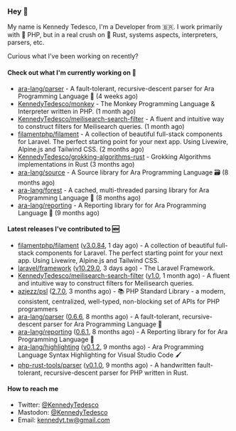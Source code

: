 ### Hey 👋

My name is Kennedy Tedesco, I'm a Developer from 🇧🇷. I work primarily with 🐘 PHP, but in a real crush on 🦀 Rust, systems aspects, interpreters, parsers, etc.

Curious what I've been working on recently?

#### Check out what I'm currently working on 🚀


- [ara-lang/parser](https://github.com/ara-lang/parser) - A fault-tolerant, recursive-descent parser for Ara Programming Language 🌲 (4 weeks ago)
- [KennedyTedesco/monkey](https://github.com/KennedyTedesco/monkey) - The Monkey Programming Language &amp; Interpreter written in PHP. (1 month ago)
- [KennedyTedesco/meilisearch-search-filter](https://github.com/KennedyTedesco/meilisearch-search-filter) - A fluent and intuitive way to construct filters for Meilisearch queries. (1 month ago)
- [filamentphp/filament](https://github.com/filamentphp/filament) - A collection of beautiful full-stack components for Laravel. The perfect starting point for your next app. Using Livewire, Alpine.js and Tailwind CSS. (2 months ago)
- [KennedyTedesco/grokking-algorithms-rust](https://github.com/KennedyTedesco/grokking-algorithms-rust) - Grokking Algorithms implementations in Rust (3 months ago)
- [ara-lang/source](https://github.com/ara-lang/source) - A Source library for Ara Programming Language 🗃 (8 months ago)
- [ara-lang/forest](https://github.com/ara-lang/forest) - A cached, multi-threaded parsing library for Ara Programming Language 🍃 (8 months ago)
- [ara-lang/reporting](https://github.com/ara-lang/reporting) - A Reporting library for for Ara Programming Language 📃 (9 months ago)

#### Latest releases I've contributed to 🆕


- [filamentphp/filament](https://github.com/filamentphp/filament) ([v3.0.84](https://github.com/filamentphp/filament/releases/tag/v3.0.84), 1 day ago) - A collection of beautiful full-stack components for Laravel. The perfect starting point for your next app. Using Livewire, Alpine.js and Tailwind CSS.
- [laravel/framework](https://github.com/laravel/framework) ([v10.29.0](https://github.com/laravel/framework/releases/tag/v10.29.0), 3 days ago) - The Laravel Framework.
- [KennedyTedesco/meilisearch-search-filter](https://github.com/KennedyTedesco/meilisearch-search-filter) ([v1.0](https://github.com/KennedyTedesco/meilisearch-search-filter/releases/tag/v1.0), 1 month ago) - A fluent and intuitive way to construct filters for Meilisearch queries.
- [azjezz/psl](https://github.com/azjezz/psl) ([2.7.0](https://github.com/azjezz/psl/releases/tag/2.7.0), 3 months ago) - 📚 PHP Standard Library - a modern, consistent, centralized, well-typed, non-blocking set of APIs for PHP programmers
- [ara-lang/parser](https://github.com/ara-lang/parser) ([0.6.6](https://github.com/ara-lang/parser/releases/tag/0.6.6), 8 months ago) - A fault-tolerant, recursive-descent parser for Ara Programming Language 🌲
- [ara-lang/reporting](https://github.com/ara-lang/reporting) ([0.6.1](https://github.com/ara-lang/reporting/releases/tag/0.6.1), 8 months ago) - A Reporting library for for Ara Programming Language 📃
- [ara-lang/highlighting](https://github.com/ara-lang/highlighting) ([v0.1.2](https://github.com/ara-lang/highlighting/releases/tag/v0.1.2), 9 months ago) - Ara Programming Language Syntax Highlighting for Visual Studio Code 🖌
- [php-rust-tools/parser](https://github.com/php-rust-tools/parser) ([v0.1.0](https://github.com/php-rust-tools/parser/releases/tag/v0.1.0), 9 months ago) - A handwritten fault-tolerant, recursive-descent parser for PHP written in Rust.

#### How to reach me

- Twitter: [@KennedyTedesco](https://twitter.com/KennedyTedesco)
- Mastodon: [@KennedyTedesco](https://fosstodon.org/@KennedyTedesco)
- Email: [kennedyt.tw@gmail.com](mailto://kennedyt.tw@gmail.com)
